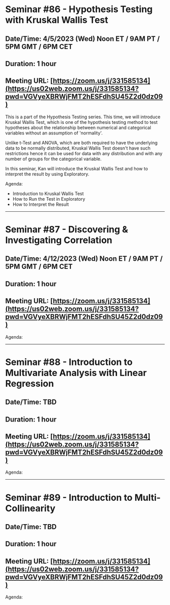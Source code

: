 # Seminar #86 - Hypothesis Testing with Kruskal Wallis Test
## Date/Time: 4/5/2023 (Wed) Noon ET / 9AM PT / 5PM GMT / 6PM CET
## Duration: 1 hour
## Meeting URL: [https://zoom.us/j/331585134](https://us02web.zoom.us/j/331585134?pwd=VGVyeXBRWjFMT2hESFdhSU45Z2d0dz09)

This is a part of the Hypothesis Testing series. This time, we will introduce Kruskal Wallis Test, which is one of the hypothesis testing method to test hypotheses about the relationship between numerical and categorical variables without an assumption of 'normality'.

Unlike t-Test and ANOVA, which are both required to have the underlying data to be normally distributed, Kruskal Wallis Test doesn't have such restrictions hence it can be used for data with any distribution and with any number of groups for the categorical variable.

In this seminar, Kan will introduce the Kruskal Wallis Test and how to interpret the result by using Exploratory.

Agenda:

- Introduction to Kruskal Wallis Test
- How to Run the Test in Exploratory
- How to Interpret the Result


----
# Seminar #87 - Discovering & Investigating Correlation
## Date/Time: 4/12/2023 (Wed) Noon ET / 9AM PT / 5PM GMT / 6PM CET
## Duration: 1 hour
## Meeting URL: [https://zoom.us/j/331585134](https://us02web.zoom.us/j/331585134?pwd=VGVyeXBRWjFMT2hESFdhSU45Z2d0dz09)

Agenda:


----
# Seminar #88 - Introduction to Multivariate Analysis with Linear Regression
## Date/Time: TBD
## Duration: 1 hour
## Meeting URL: [https://zoom.us/j/331585134](https://us02web.zoom.us/j/331585134?pwd=VGVyeXBRWjFMT2hESFdhSU45Z2d0dz09)

Agenda:

----
# Seminar #89 - Introduction to Multi-Collinearity
## Date/Time: TBD
## Duration: 1 hour
## Meeting URL: [https://zoom.us/j/331585134](https://us02web.zoom.us/j/331585134?pwd=VGVyeXBRWjFMT2hESFdhSU45Z2d0dz09)

Agenda:
